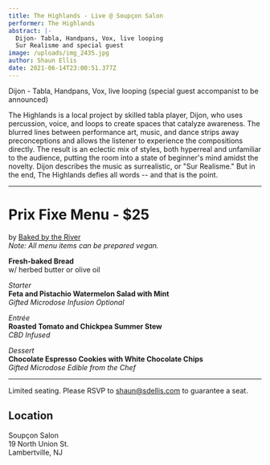 ```yaml
---
title: The Highlands - Live @ Soupçon Salon
performer: The Highlands
abstract: |-
  Dijon- Tabla, Handpans, Vox, live looping
  Sur Realisme and special guest
image: /uploads/img_2435.jpg
author: Shaun Ellis
date: 2021-06-14T23:00:51.377Z
---
```

Dijon - Tabla, Handpans, Vox, live looping
(special guest accompanist to be announced)

The Highlands is a local project by skilled tabla player, Dijon, who uses percussion, voice, and loops to create spaces that catalyze awareness. The blurred lines between performance art, music, and dance strips away preconceptions and allows the listener to experience the compositions directly. The result is an eclectic mix of styles, both hyperreal and unfamiliar to the audience, putting the room into a state of beginner's mind amidst the novelty. Dijon describes the music as surrealistic, or "Sur Realisme." But in the end, The Highlands defies all words -- and that is the point.

- - -

# Prix Fixe Menu - $25

by [Baked by the River](https://bakedbytheriver.com/)<br/>
*Note: All menu items can be prepared vegan.*

**Fresh-baked Bread**<br/>
w/ herbed butter or olive oil

*Starter*<br/>
**Feta and Pistachio Watermelon Salad with Mint**<br/>
*Gifted Microdose Infusion Optional*

*Entrée*<br/>
**Roasted Tomato and Chickpea Summer Stew**<br/>
*CBD Infused*

*Dessert*<br/>
**Chocolate Espresso Cookies with White Chocolate Chips**<br/>
*Gifted Microdose Edible from the Chef*
<br/>

- - -

Limited seating. Please RSVP to shaun@sdellis.com to guarantee a seat.

## Location

Soupçon Salon<br/>
19 North Union St.<br/>
Lambertville, NJ


